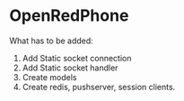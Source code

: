 # OpenRedPhone

What has to be added:

1. Add Static socket connection
2. Add Static socket handler
3. Create models
4. Create redis, pushserver, session clients.
